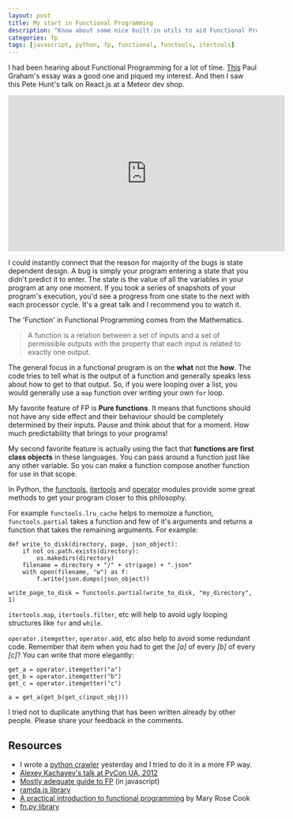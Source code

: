 ```yaml
---
layout: post
title: My start in Functional Programming
description: "Know about some nice built-in utils to aid Functional Programming in Python"
categories: fp
tags: [javascript, python, fp, functional, functools, itertools]
---
```

I had been hearing about Functional Programming for a lot of time. [This](http://paulgraham.com/avg.html) Paul Graham's essay was a good one and piqued my interest. And then I saw this Pete Hunt's talk on React.js at a Meteor dev shop.

<iframe width="560" height="315" src="https://www.youtube.com/embed/qqVbr_LaCIo" frameborder="0" allowfullscreen></iframe>

I could instantly connect that the reason for majority of the bugs is state dependent design. A bug is simply your program entering a state that you didn't predict it to enter. The state is the value of all the variables in your program at any one moment. If you took a series of snapshots of your program's execution, you'd see a progress from one state to the next with each processor cycle. It's a great talk and I recommend you to watch it.

The 'Function' in Functional Programming comes from the Mathematics.

> A function is a relation between a set of inputs and a set of permissible outputs with the property that each input is related to exactly one output.

The general focus in a functional program is on the **what** not the **how**. The code tries to tell what is the output of a function and generally speaks less about how to get to that output. So, if you were looping over a list, you would generally use a `map` function over writing your own `for` loop.

My favorite feature of FP is **Pure functions**. It means that functions should not have any side effect and their behaviour should be completely determined by their inputs. Pause and think about that for a moment. How much predictability that brings to your programs! 

My second favorite feature is actually using the fact that **functions are first class objects** in these languages. You can pass around a function just like any other variable. So you can make a function compose another function for use in that scope.

In Python, the [functools](https://docs.python.org/3.5/library/functools.html), [itertools](https://docs.python.org/3.5/library/itertools.html) and [operator](https://docs.python.org/3.5/library/operator.html) modules provide some great methods to get your program closer to this philosophy.

For example `functools.lru_cache` helps to memoize a function, `functools.partial` takes a function and few of it's arguments and returns a function that takes the remaining arguments. For example:

    def write_to_disk(directory, page, json_object):
        if not os.path.exists(directory):
            os.makedirs(directory)
        filename = directory + "/" + str(page) + ".json"
        with open(filename, "w") as f:
            f.write(json.dumps(json_object)) 

    write_page_to_disk = functools.partial(write_to_disk, "my_directory", 1)


`itertools.map`, `itertools.filter`, etc will help to avoid ugly looping structures like `for` and `while`.

`operator.itemgetter`, `operator.add`, etc also help to avoid some redundant code. Remember that item when you had to get the *[a]* of every *[b]* of every *[c]*? You can write that more elegantly:

    get_a = operator.itemgetter("a")
    get_b = operator.itemgetter("b")
    get_c = operator.itemgetter("c")

    a = get_a(get_b(get_c(input_obj)))

I tried not to duplicate anything that has been written already by other people. Please share your feedback in the comments.

Resources
-----------------

- I wrote a [python crawler](https://github.com/manuganji/fec-api-crawlerd) yesterday and I tried to do it in a more FP way.
- [Alexey Kachayev's talk at PyCon UA, 2012](http://kachayev.github.io/talks/uapycon2012/index.html#/)
- [Mostly adequate guide to FP](https://github.com/DrBoolean/mostly-adequate-guide) (in javascript)
- [ramda.js library](http://ramdajs.com/0.17/index.html)
- [A practical introduction to functional programming](http://maryrosecook.com/blog/post/a-practical-introduction-to-functional-programming) by Mary Rose Cook
- [fn.py library](https://github.com/kachayev/fn.py)
